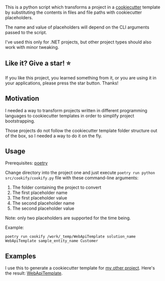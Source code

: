 This is a python script which transforms a project in a
[cookiecutter](https://www.cookiecutter.io/) template by substituting the contents in
files and file paths with cookiecutter placeholders.

The name and value of placeholders will depend on the CLI arguments passed to the
script.

I've used this only for .NET projects, but other project types should also work with
minor tweaking.

## Like it? Give a star! :star:

If you like this project, you learned something from it, or you are using it in your
applications, please press the star button. Thanks!

## Motivation

I needed a way to transform projects written in different programming languages to
cookiecutter templates in order to simplify project bootstrapping.

Those projects do not follow the cookiecutter template folder structure out of the box,
so I needed a way to do it on the fly.

## Usage

Prerequisites: [poetry](https://python-poetry.org/)

Change directory into the project one and just execute `poetry run python src/cookify/cookify.py` file
with these command-line arguments:

1. The folder containing the project to convert
2. The first placeholder name
3. The first placeholder value
4. The second placeholder name
5. The second placeholder value

Note: only two placeholders are supported for the time being.

Example:

```
poetry run cookify /work/_temp/WebApiTemplate solution_name WebApiTemplate sample_entity_name Customer
```

## Examples

I use this to generate a cookiecutter template for
[my other project](https://github.com/undrivendev/cookify). Here's the result:
[WebApiTemplate](https://github.com/undrivendev/template-webapi-aspnet/tree/cookiecutter).
